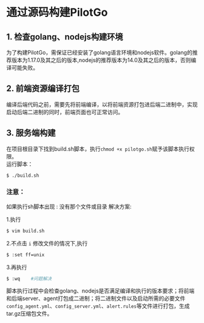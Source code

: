 # 通过源码构建PilotGo

## 1. 检查golang、nodejs构建环境
为了构建PilotGo，需保证已经安装了golang语言环境和nodejs软件。golang的推荐版本为1.17.0及其之后的版本,nodejs的推荐版本为14.0及其之后的版本，否则编译可能失败。


## 2. 前端资源编译打包
编译后端代码之前，需要先将前端编译，以将前端资源打包进后端二进制中，实现启动后端二进制的同时，前端页面也可正常访问。 


## 3. 服务端构建
在项目根目录下找到build.sh脚本，执行`chmod +x pilotgo.sh`赋予该脚本执行权限。  
运行脚本：
```bash
$ ./build.sh
```
### 注意：
如果执行sh脚本出现 : 没有那个文件或目录
解决方案:

1.执行
```bash
$ vim build.sh
```
2.不点击 `i` 修改文件的情况下,执行
```bash
$ :set ff=unix 
```
3.再执行
```bash
$ :wq    #问题解决
```

脚本执行过程中会检查golang、nodejs是否满足编译和执行的版本要求；将前端和后端server、agent打包成二进制；将二进制文件以及启动所需的必要文件`config_agent.yml`、`config_server.yml`、`alert.rules`等文件进行打包，生成tar.gz压缩包文件。